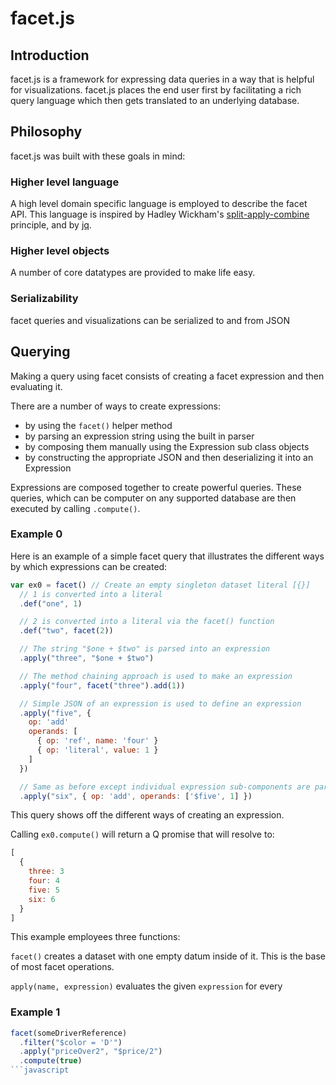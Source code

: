 # facet.js

## Introduction

facet.js is a framework for expressing data queries in a way that is helpful for visualizations.
facet.js places the end user first by facilitating a rich query language which then gets translated to an underlying database.

## Philosophy

facet.js was built with these goals in mind:

### Higher level language

A high level domain specific language is employed to describe the facet API.
This language is inspired by Hadley Wickham's [split-apply-combine](http://www.jstatsoft.org/v40/i01/paper) principle,
and by [jq](https://stedolan.github.io/jq/).

### Higher level objects

A number of core datatypes are provided to make life easy.

### Serializability

facet queries and visualizations can be serialized to and from JSON

## Querying

Making a query using facet consists of creating a facet expression and then evaluating it.

There are a number of ways to create expressions:

- by using the ```facet()``` helper method
- by parsing an expression string using the built in parser
- by composing them manually using the Expression sub class objects
- by constructing the appropriate JSON and then deserializing it into an Expression

Expressions are composed together to create powerful queries.
These queries, which can be computer on any supported database are then executed by calling ```.compute()```.


### Example 0

Here is an example of a simple facet query that illustrates the different ways by which expressions can be created:

```javascript
var ex0 = facet() // Create an empty singleton dataset literal [{}]
  // 1 is converted into a literal
  .def("one", 1)

  // 2 is converted into a literal via the facet() function
  .def("two", facet(2))

  // The string "$one + $two" is parsed into an expression
  .apply("three", "$one + $two")

  // The method chaining approach is used to make an expression
  .apply("four", facet("three").add(1))

  // Simple JSON of an expression is used to define an expression
  .apply("five", {
    op: 'add'
    operands: [
      { op: 'ref', name: 'four' }
      { op: 'literal', value: 1 }
    ]
  })

  // Same as before except individual expression sub-components are parsed
  .apply("six", { op: 'add', operands: ['$five', 1] })
```

This query shows off the different ways of creating an expression.

Calling ```ex0.compute()``` will return a Q promise that will resolve to:

```javascript
[
  {
    three: 3
    four: 4
    five: 5
    six: 6
  }
]
```

This example employees three functions:

`facet()` creates a dataset with one empty datum inside of it. This is the base of most facet operations.

`apply(name, expression)` evaluates the given `expression` for every



### Example 1

```javascript
facet(someDriverReference)
  .filter("$color = 'D'")
  .apply("priceOver2", "$price/2")
  .compute(true)
```javascript
